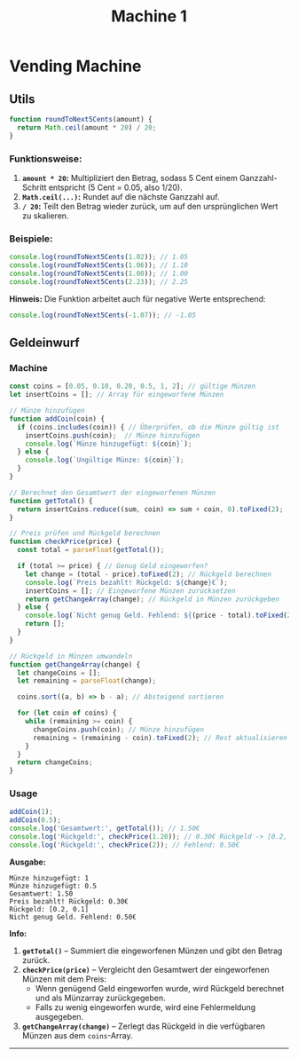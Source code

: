 ﻿---
title: Machine 1
tags: 
    - Machines
    - JS
sidebar_position: 21
sidebar_label: Machine 1
---


# Vending Machine



## Utils

```javascript
function roundToNext5Cents(amount) {
  return Math.ceil(amount * 20) / 20;
}
```

### **Funktionsweise:**
1. **`amount * 20`:** Multipliziert den Betrag, sodass 5 Cent einem Ganzzahl-Schritt entspricht (5 Cent = 0.05, also 1/20).  
2. **`Math.ceil(...)`:** Rundet auf die nächste Ganzzahl auf.  
3. **`/ 20`:** Teilt den Betrag wieder zurück, um auf den ursprünglichen Wert zu skalieren.  

### **Beispiele:**
```javascript
console.log(roundToNext5Cents(1.02)); // 1.05
console.log(roundToNext5Cents(1.06)); // 1.10
console.log(roundToNext5Cents(1.00)); // 1.00
console.log(roundToNext5Cents(2.23)); // 2.25
```

**Hinweis:** Die Funktion arbeitet auch für negative Werte entsprechend:  
```javascript
console.log(roundToNext5Cents(-1.07)); // -1.05
```

## Geldeinwurf


### Machine

```javascript title="machine.js"
const coins = [0.05, 0.10, 0.20, 0.5, 1, 2]; // gültige Münzen
let insertCoins = []; // Array für eingeworfene Münzen

// Münze hinzufügen
function addCoin(coin) {
  if (coins.includes(coin)) { // Überprüfen, ob die Münze gültig ist
    insertCoins.push(coin);  // Münze hinzufügen
    console.log(`Münze hinzugefügt: ${coin}`);
  } else {
    console.log(`Ungültige Münze: ${coin}`);
  }
}

// Berechnet den Gesamtwert der eingeworfenen Münzen
function getTotal() {
  return insertCoins.reduce((sum, coin) => sum + coin, 0).toFixed(2);
}

// Preis prüfen und Rückgeld berechnen
function checkPrice(price) {
  const total = parseFloat(getTotal());

  if (total >= price) { // Genug Geld eingeworfen?
    let change = (total - price).toFixed(2); // Rückgeld berechnen
    console.log(`Preis bezahlt! Rückgeld: ${change}€`);
    insertCoins = []; // Eingeworfene Münzen zurücksetzen
    return getChangeArray(change); // Rückgeld in Münzen zurückgeben
  } else {
    console.log(`Nicht genug Geld. Fehlend: ${(price - total).toFixed(2)}€`);
    return [];
  }
}

// Rückgeld in Münzen umwandeln
function getChangeArray(change) {
  let changeCoins = [];
  let remaining = parseFloat(change);

  coins.sort((a, b) => b - a); // Absteigend sortieren

  for (let coin of coins) {
    while (remaining >= coin) {
      changeCoins.push(coin); // Münze hinzufügen
      remaining = (remaining - coin).toFixed(2); // Rest aktualisieren
    }
  }
  return changeCoins;
}


```

### Usage


```javascript title="Test"
addCoin(1);
addCoin(0.5);
console.log('Gesamtwert:', getTotal()); // 1.50€
console.log('Rückgeld:', checkPrice(1.20)); // 0.30€ Rückgeld -> [0.2, 0.1]
console.log('Rückgeld:', checkPrice(2)); // Fehlend: 0.50€
```

**Ausgabe:**

```
Münze hinzugefügt: 1
Münze hinzugefügt: 0.5
Gesamtwert: 1.50
Preis bezahlt! Rückgeld: 0.30€
Rückgeld: [0.2, 0.1]
Nicht genug Geld. Fehlend: 0.50€
``` 


**Info:**


1. **`getTotal()`** – Summiert die eingeworfenen Münzen und gibt den Betrag zurück.  
2. **`checkPrice(price)`** – Vergleicht den Gesamtwert der eingeworfenen Münzen mit dem Preis:  
   - Wenn genügend Geld eingeworfen wurde, wird Rückgeld berechnet und als Münzarray zurückgegeben.  
   - Falls zu wenig eingeworfen wurde, wird eine Fehlermeldung ausgegeben.  
3. **`getChangeArray(change)`** – Zerlegt das Rückgeld in die verfügbaren Münzen aus dem `coins`-Array.  

---
